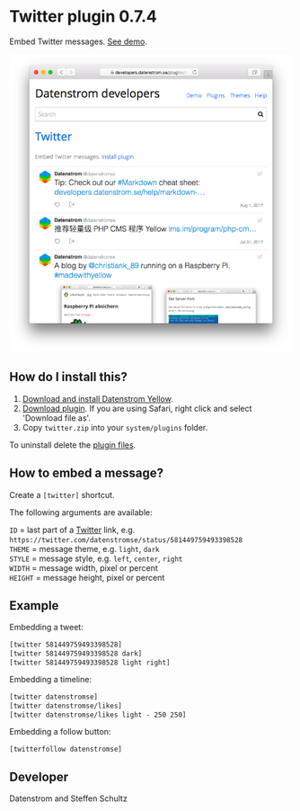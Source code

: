 Twitter plugin 0.7.4
====================
Embed Twitter messages. [See demo](https://developers.datenstrom.se/plugins/twitter).

<p align="center"><img src="twitter-screenshot.png?raw=true" alt="Screenshot"></p>

## How do I install this?

1. [Download and install Datenstrom Yellow](https://github.com/datenstrom/yellow/).
2. [Download plugin](https://github.com/datenstrom/yellow-plugins/raw/master/zip/twitter.zip). If you are using Safari, right click and select 'Download file as'.
3. Copy `twitter.zip` into your `system/plugins` folder.

To uninstall delete the [plugin files](update.ini).

## How to embed a message?

Create a `[twitter]` shortcut. 

The following arguments are available:
 
`ID` = last part of a [Twitter](https://www.twitter.com) link, e.g. `https://twitter.com/datenstromse/status/581449759493398528`  
`THEME` = message theme, e.g. `light`, `dark`  
`STYLE` = message style, e.g. `left`, `center`, `right`  
`WIDTH` = message width, pixel or percent  
`HEIGHT` = message height, pixel or percent  

## Example

Embedding a tweet:

    [twitter 581449759493398528]
    [twitter 581449759493398528 dark]
    [twitter 581449759493398528 light right]

Embedding a timeline:

    [twitter datenstromse]
    [twitter datenstromse/likes]
    [twitter datenstromse/likes light - 250 250]

Embedding a follow button:

    [twitterfollow datenstromse]

## Developer

Datenstrom and Steffen Schultz
